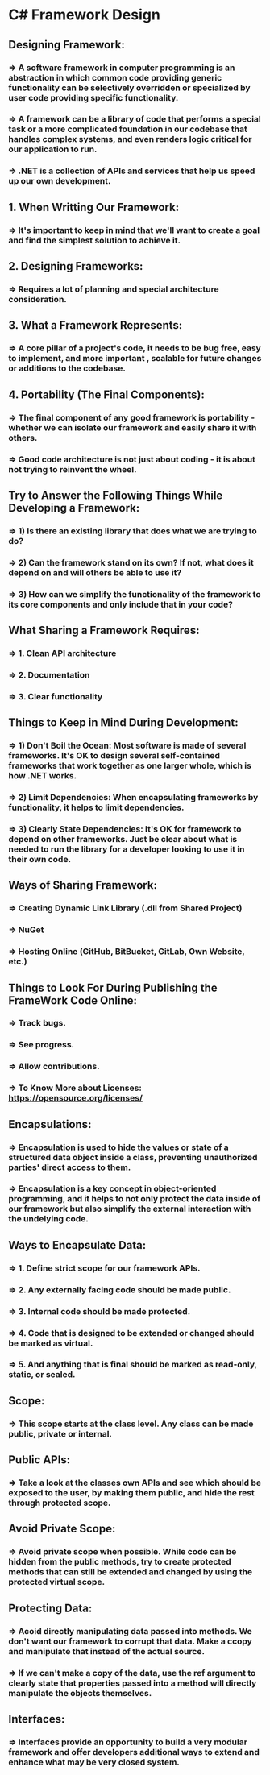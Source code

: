 # C# Framework Design

## Designing Framework:
### => A software framework in computer programming is an abstraction in which common code providing generic functionality can be selectively overridden or specialized by user code providing specific functionality.

### => A framework can be a library of code that performs a special task or a more complicated foundation in our codebase that handles complex systems, and even renders logic critical for our application to run.

### => .NET is a collection of APIs and services that help us speed up our own development.

## 1. When Writting Our Framework:
### => It's important to keep in mind that we'll want to create a goal and find the simplest solution to achieve it.

## 2. Designing Frameworks:
### => Requires a lot of planning and special architecture consideration.

## 3. What a Framework Represents:
### => A core pillar of a project's code, it needs to be bug free, easy to implement, and more important , scalable for future changes or additions to the codebase.

## 4. Portability (The Final Components):
### => The final component of any good framework is portability - whether we can isolate our framework and easily share it with others.

### => Good code architecture is not just about coding - it is about not trying to reinvent the wheel.

## Try to Answer the Following Things While Developing a Framework:
### => 1) Is there an existing library that does what we are trying to do?
### => 2) Can the framework stand on its own? If not, what does it depend on and will others be able to use it?
### => 3) How can we simplify the functionality of the framework to its core components and only include that in your code?

## What Sharing a Framework Requires:
### => 1. Clean API architecture
### => 2. Documentation
### => 3. Clear functionality

## Things to Keep in Mind During Development:
### => 1) Don't Boil the Ocean: Most software is made of several frameworks. It's OK to design several self-contained frameworks that work together as one larger whole, which is how .NET works.
### => 2) Limit Dependencies: When encapsulating frameworks by functionality, it helps to limit dependencies.
### => 3) Clearly State Dependencies: It's OK for framework to depend on other frameworks. Just be clear about what is needed to run the library for a developer looking to use it in their own code.

## Ways of Sharing Framework:
### => Creating Dynamic Link Library (.dll from Shared Project)
### => NuGet
### => Hosting Online (GitHub, BitBucket, GitLab, Own Website, etc.)

## Things to Look For During Publishing the FrameWork Code Online:
### => Track bugs.
### => See progress.
### => Allow contributions.

### => To Know More about Licenses: https://opensource.org/licenses/

## Encapsulations:
### => Encapsulation is used to hide the values or state of a structured data object inside a class, preventing unauthorized parties' direct access to them.
### => Encapsulation is a key concept in object-oriented programming, and it helps to not only protect the data inside of our framework but also simplify the external interaction with the undelying code.

## Ways to Encapsulate Data:
### => 1. Define strict scope for our framework APIs.
### => 2. Any externally facing code should be made public.
### => 3. Internal code should be made protected.
### => 4. Code that is designed to be extended or changed should be marked as virtual.
### => 5. And anything that is final should be marked as read-only, static, or sealed.

## Scope:
### => This scope starts at the class level. Any class can be made public, private or internal.

## Public APIs:
### => Take a look at the classes own APIs and see which should be exposed to the user, by making them public, and hide the rest through protected scope.

## Avoid Private Scope:
### => Avoid private scope when possible. While code can be hidden from the public methods, try to create protected methods that can still be extended and changed by using the protected virtual scope.

## Protecting Data:
### => Acoid directly manipulating data passed into methods. We don't want our framework to corrupt that data. Make a ccopy and manipulate that instead of the actual source.
### => If we can't make a copy of the data, use the ref argument to clearly state that properties passed into a method will directly manipulate the objects themselves.

## Interfaces:
### => Interfaces provide an opportunity to build a very modular framework and offer developers additional ways to extend and enhance what may be very closed system.






